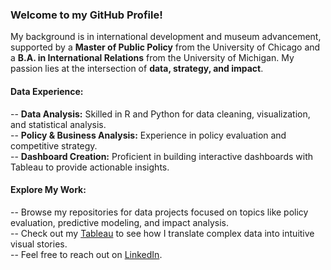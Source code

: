 ### Welcome to my GitHub Profile!

My background is in international development and museum advancement, supported by a **Master of Public Policy** from the University of Chicago and a **B.A. in International Relations** from the University of Michigan. My passion lies at the intersection of **data, strategy, and impact**.

#### Data Experience:
-- **Data Analysis:** Skilled in R and Python for data cleaning, visualization, and statistical analysis.  
-- **Policy & Business Analysis:** Experience in policy evaluation and competitive strategy.  
-- **Dashboard Creation:** Proficient in building interactive dashboards with Tableau to provide actionable insights.  

#### Explore My Work:
-- Browse my repositories for data projects focused on topics like policy evaluation, predictive modeling, and impact analysis.  
-- Check out my [Tableau](https://public.tableau.com/app/profile/misbah.arshad/vizzes) to see how I translate complex data into intuitive visual stories.  
-- Feel free to reach out on [LinkedIn](https://www.linkedin.com/in/misbah-arshad/).  
